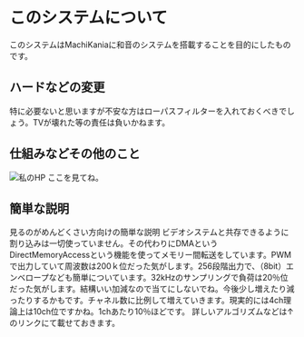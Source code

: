 # このシステムについて
このシステムはMachiKaniaに和音のシステムを搭載することを目的にしたものです。

## ハードなどの変更
特に必要ないと思いますが不安な方はローパスフィルターを入れておくべきでしょう。TVが壊れた等の責任は負いかねます。

## 仕組みなどその他のこと
![私のHP](http://gombe.azurewebsites.net/2016/12/04/machikania%e3%81%a7%e3%81%ae%e9%9f%b3%e6%a5%bd%e3%81%ae%e5%86%8d%e7%94%9f/)
ここを見てね。

## 簡単な説明
見るのがめんどくさい方向けの簡単な説明
ビデオシステムと共存できるように割り込みは一切使っていません。その代わりにDMAというDirectMemoryAccessという機能を使ってメモリー間転送をしています。PWMで出力していて周波数は200ｋ位だった気がします。256段階出力で、（8bit）エンベロープなども簡単についています。32kHzのサンプリングで負荷は20％位だった気がします。結構いい加減なので当てにしないでね。今後少し増えたり減ったりするかもです。チャネル数に比例して増えていきます。現実的には4ch理論上は10ch位ですかね。1chあたり10％ほどです。
詳しいアルゴリズムなどは↑のリンクにて載せておきます。
